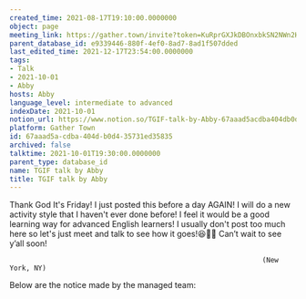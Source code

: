 ```yaml
---
created_time: 2021-08-17T19:10:00.0000000
object: page
meeting_link: https://gather.town/invite?token=KuRprGXJkDBOnxbkSN2NWn2HuHjwl9GJ
parent_database_id: e9339446-880f-4ef0-8ad7-8ad1f507dded
last_edited_time: 2021-12-17T23:54:00.0000000
tags:
- Talk
- 2021-10-01
- Abby
hosts: Abby
language_level: intermediate to advanced
indexDate: 2021-10-01
notion_url: https://www.notion.so/TGIF-talk-by-Abby-67aaad5acdba404db0d435731ed35835
platform: Gather Town
id: 67aaad5a-cdba-404d-b0d4-35731ed35835
archived: false
talktime: 2021-10-01T19:30:00.0000000
parent_type: database_id
name: TGIF talk by Abby
title: TGIF talk by Abby
---
```


Thank God It's Friday! I just posted this before a day AGAIN!
I will do a new activity style that I haven't ever done before! I feel it would be a good learning way for advanced English learners!
I usually don't post too much here so let's just meet and talk to see how it goes!😆👍🏻
Can’t wait to see y’all soon!


                                                                  (New York, NY)
                                                  



Below are the notice made by the managed team:


